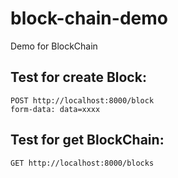 block-chain-demo
=======
Demo for BlockChain

Test for create Block:
-----------------
```
POST http://localhost:8000/block
form-data: data=xxxx
```
Test for get BlockChain:
-----------------
```
GET http://localhost:8000/blocks
```